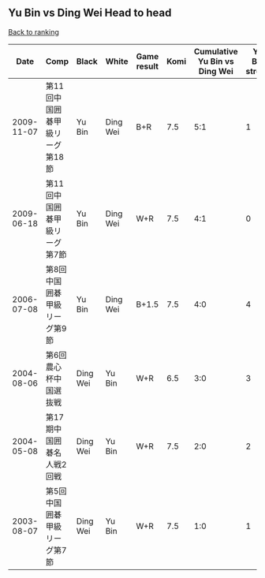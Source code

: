 ## Yu Bin vs Ding Wei Head to head

[Back to ranking](../../index.md)




| **Date** | **Comp** | **Black** | **White** | **Game result** | **Komi** | **Cumulative Yu Bin vs Ding Wei** | **Yu Bin streak** | **Ding Wei streak** | 
| --- | --- | --- | --- | --- | --- | --- | --- | --- |
| 2009-11-07 | 第11回中国囲碁甲級リーグ第18節 | Yu Bin | Ding Wei | B+R | 7.5 | 5:1 | 1 | 0 | 
| 2009-06-18 | 第11回中国囲碁甲級リーグ第7節 | Yu Bin | Ding Wei | W+R | 7.5 | 4:1 | 0 | 1 | 
| 2006-07-08 | 第8回中国囲碁甲級リーグ第9節 | Yu Bin | Ding Wei | B+1.5 | 7.5 | 4:0 | 4 | 0 | 
| 2004-08-06 | 第6回農心杯中国選抜戦 | Ding Wei | Yu Bin | W+R | 6.5 | 3:0 | 3 | 0 | 
| 2004-05-08 | 第17期中国囲碁名人戦2回戦 | Ding Wei | Yu Bin | W+R | 7.5 | 2:0 | 2 | 0 | 
| 2003-08-07 | 第5回中国囲碁甲級リーグ第7節 | Ding Wei | Yu Bin | W+R | 7.5 | 1:0 | 1 | 0 |




